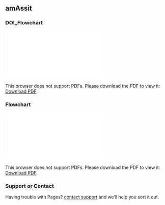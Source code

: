 ## amAssit



### DOI_Flowchart
<object data="doi_flowchart.pdf" type="application/pdf" width="500" height="500">
    <embed src="doi_flowchart.pdf">
        <p>This browser does not support PDFs. Please download the PDF to view it: <a href="https://github.com/amAssist/amAssist/doi_flowchart.pdf">Download PDF</a>.</p>
    </embed>
</object>


### Flowchart
<object data="flowchart.pdf" type="application/pdf" width="500" height="500">
    <embed src="flowchart.pdf">
        <p>This browser does not support PDFs. Please download the PDF to view it: <a href="https://github.com/amAssist/amAssist/flowchart.pdf">Download PDF</a>.</p>
    </embed>
</object>



### Support or Contact

Having trouble with Pages? [contact support](chrisyttang@hotmail.com) and we’ll help you sort it out.
